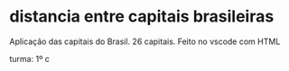 # distancia entre capitais brasileiras
Aplicação das capitais do Brasil. 26 capitais. Feito no vscode com HTML


turma: 1º c
